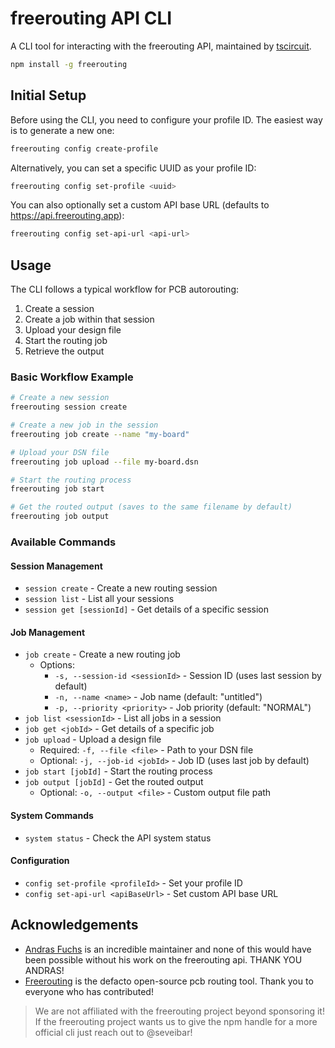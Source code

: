 # freerouting API CLI

A CLI tool for interacting with the freerouting API, maintained by [tscircuit](https://github.com/tscircuit/tscircuit).

```bash
npm install -g freerouting
```

## Initial Setup

Before using the CLI, you need to configure your profile ID. The easiest way is to generate a new one:

```bash
freerouting config create-profile
```

Alternatively, you can set a specific UUID as your profile ID:

```bash
freerouting config set-profile <uuid>
```

You can also optionally set a custom API base URL (defaults to https://api.freerouting.app):

```bash
freerouting config set-api-url <api-url>
```

## Usage

The CLI follows a typical workflow for PCB autorouting:

1. Create a session
2. Create a job within that session
3. Upload your design file
4. Start the routing job
5. Retrieve the output

### Basic Workflow Example

```bash
# Create a new session
freerouting session create

# Create a new job in the session
freerouting job create --name "my-board"

# Upload your DSN file
freerouting job upload --file my-board.dsn

# Start the routing process
freerouting job start

# Get the routed output (saves to the same filename by default)
freerouting job output
```

### Available Commands

#### Session Management

- `session create` - Create a new routing session
- `session list` - List all your sessions
- `session get [sessionId]` - Get details of a specific session

#### Job Management

- `job create` - Create a new routing job
  - Options:
    - `-s, --session-id <sessionId>` - Session ID (uses last session by default)
    - `-n, --name <name>` - Job name (default: "untitled")
    - `-p, --priority <priority>` - Job priority (default: "NORMAL")
- `job list <sessionId>` - List all jobs in a session
- `job get <jobId>` - Get details of a specific job
- `job upload` - Upload a design file
  - Required: `-f, --file <file>` - Path to your DSN file
  - Optional: `-j, --job-id <jobId>` - Job ID (uses last job by default)
- `job start [jobId]` - Start the routing process
- `job output [jobId]` - Get the routed output
  - Optional: `-o, --output <file>` - Custom output file path

#### System Commands

- `system status` - Check the API system status

#### Configuration

- `config set-profile <profileId>` - Set your profile ID
- `config set-api-url <apiBaseUrl>` - Set custom API base URL

## Acknowledgements

- [Andras Fuchs](https://github.com/andrasfuchs) is an incredible maintainer and
  none of this would have been possible without his work on the freerouting api.
  THANK YOU ANDRAS!
- [Freerouting](https://github.com/freerouting/freerouting) is the defacto
  open-source pcb routing tool. Thank you to everyone who has contributed!

> We are not affiliated with the freerouting project beyond sponsoring it! If
> the freerouting project wants us to give the npm handle for a more official
> cli just reach out to @seveibar!
